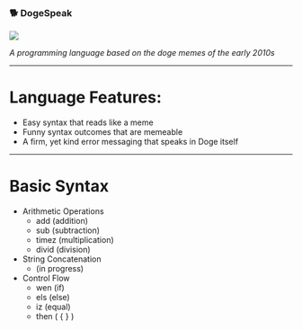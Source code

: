 ### 🐕 DogeSpeak
![](https://images-na.ssl-images-amazon.com/images/I/813CdCrdOiL.png)

*A programming language based on the doge memes of the early 2010s*
***
# Language Features:
- Easy syntax that reads like a meme
- Funny syntax outcomes that are memeable
- A firm, yet kind error messaging that speaks in Doge itself
***
# Basic Syntax
- Arithmetic Operations
  - add (addition)
  - sub (subtraction)
  - timez (multiplication)
  - divid (division)
- String Concatenation
  - (in progress)
- Control Flow
  - wen (if)
  - els (else)
  - iz (equal)
  - then ( { } )
